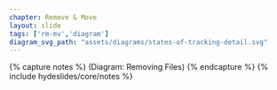```yaml
---
chapter: Remove & Move
layout: slide
tags: ['rm-mv','diagram']
diagram_svg_path: "assets/diagrams/states-of-tracking-detail.svg"
---
```


{% capture notes %}
(Diagram: Removing Files)
{% endcapture %}
{% include hydeslides/core/notes %}
